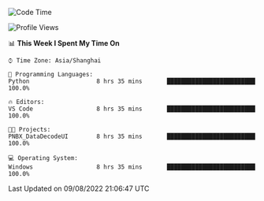 <!--START_SECTION:waka-->
![Code Time](http://img.shields.io/badge/Code%20Time-192%20hrs%2011%20mins-blue)

![Profile Views](http://img.shields.io/badge/Profile%20Views-0-blue)

📊 **This Week I Spent My Time On** 

```text
⌚︎ Time Zone: Asia/Shanghai

💬 Programming Languages: 
Python                   8 hrs 35 mins       █████████████████████████   100.0%

🔥 Editors: 
VS Code                  8 hrs 35 mins       █████████████████████████   100.0%

🐱‍💻 Projects: 
PNBX_DataDecodeUI        8 hrs 35 mins       █████████████████████████   100.0%

💻 Operating System: 
Windows                  8 hrs 35 mins       █████████████████████████   100.0%

```


 Last Updated on 09/08/2022 21:06:47 UTC
<!--END_SECTION:waka-->